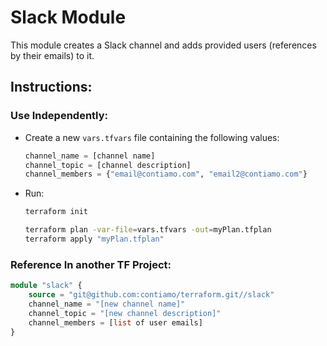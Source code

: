 # Slack Module

This module creates a Slack channel and adds provided users (references by their emails) to it.

## Instructions:

### Use Independently:
- Create a new `vars.tfvars` file containing the following values:

    ```tfvars
    channel_name = [channel name]
    channel_topic = [channel description]
    channel_members = {"email@contiamo.com", "email2@contiamo.com"}
    ```

- Run:
    ```bash
    terraform init

    terraform plan -var-file=vars.tfvars -out=myPlan.tfplan
    terraform apply "myPlan.tfplan"
    ```

### Reference In another TF Project:
```terraform
module "slack" {
    source = "git@github.com:contiamo/terraform.git//slack"
    channel_name = "[new channel name]"
    channel_topic = "[new channel description]"
    channel_members = [list of user emails]
}
```
